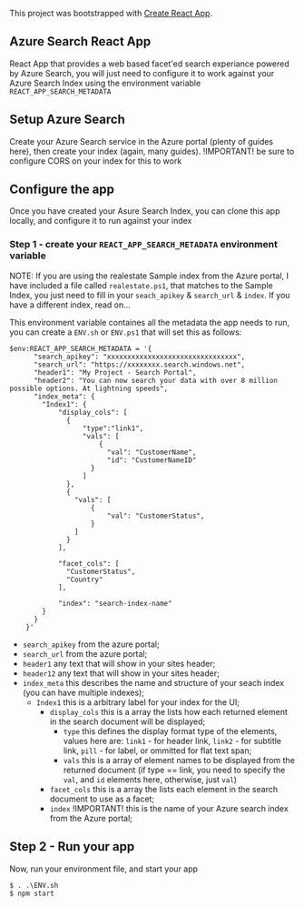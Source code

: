 This project was bootstrapped with [Create React App](https://github.com/facebookincubator/create-react-app).


## Azure Search React App

React App that provides a web based facet'ed search experiance powered by Azure Search,  you will just need to configure it to work against your Azure Search Index using the environment variable `REACT_APP_SEARCH_METADATA`

## Setup Azure Search

Create your Azure Search service in the Azure portal (plenty of guides here), then create your index (again, many guides).
!IMPORTANT! be sure to configure CORS on your index for this to work

## Configure the app

Once you have created your Asure Search Index, you can clone this app locally, and configure it to run against your index

### Step 1 - create your `REACT_APP_SEARCH_METADATA` environment variable

NOTE: If you are using the realestate Sample index from the Azure portal, I have included a file called `realestate.ps1`, that matches to the Sample Index, you just need to fill in your `seach_apikey` & `search_url` & `index`.  If you have a different index, read on...

This environment variable containes all the metadata the app needs to run, you can create a `ENV.sh` or `ENV.ps1` that will set this as follows:

```
$env:REACT_APP_SEARCH_METADATA = '{
      "search_apikey": "xxxxxxxxxxxxxxxxxxxxxxxxxxxxxxxx",
      "search_url": "https://xxxxxxxx.search.windows.net",
      "header1": "My Project - Search Portal",
      "header2": "You can now search your data with over 8 million possible options. At lightning speeds",
      "index_meta": {
        "Index1": {
            "display_cols": [
              {
                  "type":"link1", 
                  "vals": [
                      {
                        "val": "CustomerName", 
                        "id": "CustomerNameID"
                    }
                  ]
              },
              {
                "vals": [
                    {
                        "val": "CustomerStatus", 
                    }
                ]
              }
            ],

            "facet_cols": [
              "CustomerStatus",
              "Country"
            ],

            "index": "search-index-name"
        }
      }
    }'

```

* `search_apikey` from the azure portal;
* `search_url` from the azure portal;
* `header1` any text that will show in your sites header;
* `header12` any text that will show in your sites header;
* `index_meta` this describes the name and structure of your seach index (you can have multiple indexes);
  * `Index1` this is a arbitrary label for your index for the UI;
    * `display_cols` this is a array the lists how each returned element in the search document will be displayed;
      * `type` this defines the display format type of the elements, values here are: `link1` - for header link, `link2` - for subtitle link, `pill` - for label,  or ommitted for flat text span;
      * `vals` this  is a array of element names to be displayed from the returned document (if type == link, you need to specify the `val`, and `id` elements here, otherwise, just `val`)
    * `facet_cols` this is a array the lists  each  element in the search document to use as a facet;
    * `index` !IMPORTANT! this is the name of your Azure search index from the Azure portal;


## Step 2 - Run your app

Now, run your environment file, and start your app
```
$ . .\ENV.sh
$ npm start
```

